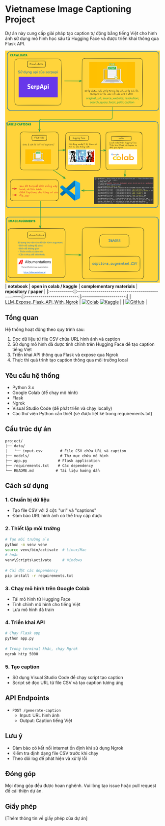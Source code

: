 # Vietnamese Image Captioning Project

Dự án này cung cấp giải pháp tạo caption tự động bằng tiếng Việt cho hình ảnh sử dụng mô hình học sâu từ Hugging Face và được triển khai thông qua Flask API.

![alt text](image-1.png)
| **notebook** | **open in colab / kaggle** | **complementary materials** | **repository / paper** |
|:------------:|:-------------------------------------------------:|:---------------------------:|:----------------------:|
| [LLM_Expose_Flask_API_With_Ngrok](https://github.com/TrieuPhi/Huggingface-Captioning-Data/blob/main/LLM_Ngok_API.ipynb) | [![Colab](https://colab.research.google.com/assets/colab-badge.svg)](https://github.com/TrieuPhi/Huggingface-Captioning-Data/blob/main/LLM_Ngok_API.ipynb) [![Kaggle](https://kaggle.com/static/images/open-in-kaggle.svg)](https://www.kaggle.com/code/trieuphi/llm-ngrok-api-using-kaggle)  |   | [![GitHub](https://badges.aleen42.com/src/github.svg)](https://github.com/TrieuPhi/Huggingface-Captioning-Data/tree/main) |

## Tổng quan

Hệ thống hoạt động theo quy trình sau:
1. Đọc dữ liệu từ file CSV chứa URL hình ảnh và caption
2. Sử dụng mô hình đã được tinh chỉnh trên Hugging Face để tạo caption tiếng Việt
3. Triển khai API thông qua Flask và expose qua Ngrok
4. Thực thi quá trình tạo caption thông qua môi trường local

## Yêu cầu hệ thống

- Python 3.x
- Google Colab (để chạy mô hình)
- Flask
- Ngrok
- Visual Studio Code (để phát triển và chạy locally)
- Các thư viện Python cần thiết (sẽ được liệt kê trong requirements.txt)

## Cấu trúc dự án

```
project/
├── data/
│   └── input.csv        # File CSV chứa URL và caption
├── models/              # Thư mục chứa mô hình
├── app.py              # Flask application
├── requirements.txt    # Các dependency
└── README.md          # Tài liệu hướng dẫn
```

## Cách sử dụng

### 1. Chuẩn bị dữ liệu
- Tạo file CSV với 2 cột: "url" và "captions"
- Đảm bảo URL hình ảnh có thể truy cập được

### 2. Thiết lập môi trường
```bash
# Tạo môi trường ảo
python -m venv venv
source venv/bin/activate  # Linux/Mac
# hoặc
venv\Scripts\activate     # Windows

# Cài đặt các dependency
pip install -r requirements.txt
```

### 3. Chạy mô hình trên Google Colab
- Tải mô hình từ Hugging Face
- Tinh chỉnh mô hình cho tiếng Việt
- Lưu mô hình đã train

### 4. Triển khai API
```bash
# Chạy Flask app
python app.py

# Trong terminal khác, chạy Ngrok
ngrok http 5000
```

### 5. Tạo caption
- Sử dụng Visual Studio Code để chạy script tạo caption
- Script sẽ đọc URL từ file CSV và tạo caption tương ứng

## API Endpoints

- `POST /generate-caption`
  - Input: URL hình ảnh
  - Output: Caption tiếng Việt

## Lưu ý

- Đảm bảo có kết nối internet ổn định khi sử dụng Ngrok
- Kiểm tra định dạng file CSV trước khi chạy
- Theo dõi log để phát hiện và xử lý lỗi

## Đóng góp

Mọi đóng góp đều được hoan nghênh. Vui lòng tạo issue hoặc pull request để cải thiện dự án.

## Giấy phép

[Thêm thông tin về giấy phép của dự án]
